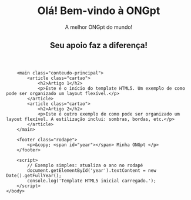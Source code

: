 
<!doctype html>
<html lang="pt-BR">
	<head>
		<meta charset="utf-8">
		<meta name="viewport" content="width=device-width, initial-scale=1">
		<title>ONGpt — Início</title>
        <link rel="stylesheet" href="styles.css">
	</head>
	<body>
		<header class="cabecalho">
			<h1>Olá! Bem-vindo à ONGpt</h1>
			<p>A melhor ONGpt do mundo!</p>
			<h2>Seu apoio faz a diferença!</h2>
		</header>

		<main class="conteudo-principal">
			<article class="cartao">
				<h2>Artigo 1</h2>
				<p>Este é o início do template HTML5. Um exemplo de como pode ser organizado um layout flexível.</p>
			</article>
			<article class="cartao">
				<h2>Artigo 2</h2>
				<p>Este é outro exemplo de como pode ser organizado um layout flexível. A estilização inclui: sombras, bordas, etc.</p>
			</article>
		</main>

		<footer class="rodape">
			<p>&copy; <span id="year"></span> Minha ONGpt </p>
		</footer>

		<script>
			// Exemplo simples: atualiza o ano no rodapé
			document.getElementById('year').textContent = new Date().getFullYear();
			console.log('Template HTML5 inicial carregado.');
		</script>
	</body>
</html>
